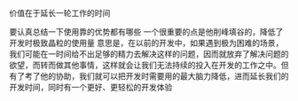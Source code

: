 价值在于延长一轮工作的时间

要认真总结一下使用靠的优势都有哪些
一个很重要的点是他削峰填谷的，降低了开发时极致晶粒的使用量
意思是，在以前的开发中，如果遇到极为困难的场景，我们可能在一时间给不出足够的精力去解决这样的问题，因而就放弃了解决问题的欲望，而转而做其他事情，这样就会让我们无法持续的投入在开发的工作之中。但有了考了他的协助，我们就可以把开发时需要用的最大脑力降低，进而延长我们的开发时间，同时有一个更好、更轻松的开发体验
